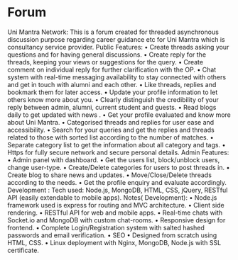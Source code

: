 # Forum
Uni Mantra Network:
This is a forum created for threaded asynchronous discussion purpose regarding career guidance etc for Uni Mantra which is consultancy service provider.
Public Features:
•	Create threads asking your questions and for having general discussions.
•	Create reply for the threads, keeping your views or suggestions for the query.
•	Create comment on individual reply for further clarification with the OP.
•	Chat system with real-time messaging availability to stay connected with others and get in touch with alumni and each other.
•	Like threads, replies and bookmark them for later access.
•	Update your profile information to let others know more about you.
•	Clearly distinguish the credibility of your reply between admin, alumni,  current student and guests.
•	Read blogs daily to get updated with news .
•	Get your profile evaluated and know more about Uni Mantra.
•	Categorised threads and replies for user ease and accessibility.
•	Search for your queries and get the replies and threads related to those with sorted list according to the number of matches.
•	Separate category list to get the information about all category and tags.
•	Https for fully  secure network and secure personal details.
Admin Features:
•	Admin panel with dashboard.
•	Get the users list, block/unblock users, change user-type.
•	Create/Delete categories for users to post threads in.
•	Create blog to share news and updates.
•	Move/Close/Delete threads according to the needs.
•	Get the profile enquiry and evaluate accordingly.
Development :
Tech used: Node.js, MongoDB, HTML, CSS, jQuery, RESTful API (easily extendable to mobile apps).
Notes( Development):
•	Node.js framework used is express for routing and MVC architecture.
•	Client side rendering.
•	RESTful API for web and mobile apps.
•	Real-time chats with Socket.io and MongoDB with custom chat-rooms.
•	Responsive design for frontend.
•	Complete Login/Registration system with salted hashed passwords and email verification.
•	SEO 
•	Designed from scratch using HTML, CSS.
•	Linux deployment with Nginx, MongoDB, Node.js with SSL certificate.


